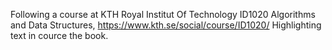 Following a course at KTH Royal Institut Of Technology
ID1020  Algorithms and Data Structures, https://www.kth.se/social/course/ID1020/
Highlighting text in cource the book.